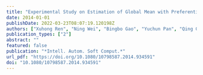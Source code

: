 ```yaml
---
title: "Experimental Study on Estimation of Global Mean with Preferential Spatial Samples"
date: 2014-01-01
publishDate: 2022-03-23T08:07:19.120198Z
authors: ["Xuhong Ren", "Ning Wei", "Bingbo Gao", "Yuchun Pan", "Qing Guo", "Yunbing Gao"]
publication_types: ["2"]
abstract: ""
featured: false
publication: "*Intell. Autom. Soft Comput.*"
url_pdf: "https://doi.org/10.1080/10798587.2014.934591"
doi: "10.1080/10798587.2014.934591"
---
```


